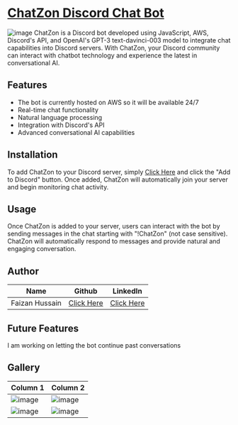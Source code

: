 # [ChatZon Discord Chat Bot](https://discord.com/api/oauth2/authorize?client_id=1080013041300668427&permissions=274878004224&scope=bot)

![image](https://user-images.githubusercontent.com/20651843/222010494-6d7d6355-e13b-4077-a545-bcde619e743a.png)
ChatZon is a Discord bot developed using JavaScript, AWS, Discord's API, and OpenAI's GPT-3 text-davinci-003 model to integrate chat capabilities into Discord servers. With ChatZon, your Discord community can interact with chatbot technology and experience the latest in conversational AI.

## Features
* The bot is currently hosted on AWS so it will be available 24/7
* Real-time chat functionality
* Natural language processing
* Integration with Discord's API
* Advanced conversational AI capabilities

## Installation
To add ChatZon to your Discord server, simply [Click Here](https://discord.com/api/oauth2/authorize?client_id=1080013041300668427&permissions=274878004224&scope=bot) and click the "Add to Discord" button. Once added, ChatZon will automatically join your server and begin monitoring chat activity.

## Usage
Once ChatZon is added to your server, users can interact with the bot by sending messages in the chat starting with "!ChatZon" (not case sensitive). ChatZon will automatically respond to messages and provide natural and engaging conversation.

## Author
| Name | Github | LinkedIn |
| -------- | -------- | -------- |
| Faizan Hussain  | [Click Here](https://github.com/faizan12123)  | [Click Here](https://www.linkedin.com/in/faizan-hussain12123/)  |

## Future Features
I am working on letting the bot continue past conversations

## Gallery
| Column 1       | Column 2       |
| -------------- | -------------- |
| ![image](https://user-images.githubusercontent.com/20651843/222007049-a1907b00-e314-4d9b-8ece-cff603ceab92.png) | ![image](https://user-images.githubusercontent.com/20651843/222007442-1d8cc7fd-0d8f-451e-9b3b-7cadef0c9115.png) |
| ![image](https://user-images.githubusercontent.com/20651843/222007691-bd7e7760-1f8b-488d-90c7-0d0a50edb5b8.png) | ![image](https://user-images.githubusercontent.com/20651843/222007985-b4e3c43c-14cd-4383-b6e8-d7ab3c5a9905.png) |
